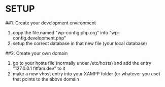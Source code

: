 # SETUP
##1. Create your development environment
1. copy the file named "wp-config.php.org" into "wp-config.development.php"
2. setup the correct database in that new file (your local database)

##2. Create your own domain
1. go to your hosts file (normally under /etc/hosts) and add the entry "127.0.0.1	fitfam.dev" to it
2. make a new vhost entry into your XAMPP folder (or whatever you use) that points to the above domain